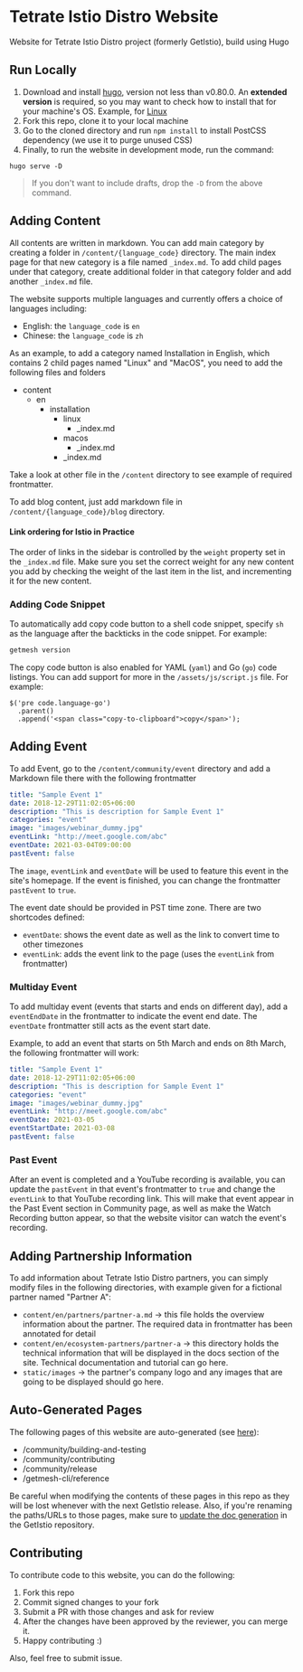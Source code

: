 # Tetrate Istio Distro Website
Website for Tetrate Istio Distro project (formerly GetIstio), build using Hugo

## Run Locally
1. Download and install [hugo](https://www.gohugo.io), version not less than v0.80.0. An **extended version** is required, so you may want to check how to install that for your machine's OS. Example, for [Linux](https://gohugo.io/getting-started/installing/#snap-package)
2. Fork this repo, clone it to your local machine 
3. Go to the cloned directory and run `npm install` to install PostCSS dependency (we use it to purge unused CSS)
4. Finally, to run the website in development mode, run the command:

```
hugo serve -D
```

>If you don't want to include drafts, drop the `-D` from the above command.

## Adding Content

All contents are written in markdown. You can add main category by creating a folder in `/content/{language_code}` directory. The main index page for that new category is a file named `_index.md`. To add child pages under that category, create additional folder in that category folder and add another `_index.md` file.

The website supports multiple languages and currently offers a choice of languages including:
- English: the `language_code` is `en`
- Chinese: the `language_code` is `zh`

As an example, to add a category named Installation in English, which contains 2 child pages named "Linux" and "MacOS", you need to add the following files and folders

- content
  - en
    - installation
      - linux
        - _index.md
      - macos
        - _index.md
      - _index.md

Take a look at other file in the `/content` directory to see example of required frontmatter.

To add blog content, just add markdown file in `/content/{language_code}/blog` directory.

#### Link ordering for Istio in Practice

The order of links in the sidebar is controlled by the `weight` property set in the `_index.md` file. Make sure you set the correct weight for any new content you add by checking the weight of the last item in the list, and incrementing it for the new content.

### Adding Code Snippet

To automatically add copy code button to a shell code snippet, specify `sh` as the language after the backticks in the code snippet. For example:

```sh
getmesh version
```

The copy code button is also enabled for YAML (`yaml`) and Go (`go`) code listings. You can add support for more in the `/assets/js/script.js` file. For example:

```
$('pre code.language-go')
  .parent()
  .append('<span class="copy-to-clipboard">copy</span>');
```

## Adding Event

To add Event, go to the `/content/community/event` directory and add a Markdown file there with the following frontmatter

```yaml
title: "Sample Event 1"
date: 2018-12-29T11:02:05+06:00
description: "This is description for Sample Event 1"
categories: "event"
image: "images/webinar_dummy.jpg"
eventLink: "http://meet.google.com/abc"
eventDate: 2021-03-04T09:00:00
pastEvent: false
```

The `image`, `eventLink` and `eventDate` will be used to feature this event in the site's homepage. If the event is finished, you can change the frontmatter `pastEvent` to `true`.

The event date should be provided in PST time zone. There are two shortcodes defined:

- `eventDate`: shows the event date as well as the link to convert time to other timezones
- `eventLink`: adds the event link to the page (uses the `eventLink` from frontmatter)

### Multiday Event

To add multiday event (events that starts and ends on different day), add a `eventEndDate` in the frontmatter to indicate the event end date. The `eventDate` frontmatter still acts as the event start date.

Example, to add an event that starts on 5th March and ends on 8th March, the following frontmatter will work:

```yaml
title: "Sample Event 1"
date: 2018-12-29T11:02:05+06:00
description: "This is description for Sample Event 1"
categories: "event"
image: "images/webinar_dummy.jpg"
eventLink: "http://meet.google.com/abc"
eventDate: 2021-03-05
eventStartDate: 2021-03-08
pastEvent: false
```

### Past Event

After an event is completed and a YouTube recording is available, you can update the `pastEvent` in that event's frontmatter to `true` and change the `eventLink` to that YouTube recording link. This will make that event appear in the Past Event section in Community page, as well as make the Watch Recording button appear, so that the website visitor can watch the event's recording.


## Adding Partnership Information

To add information about Tetrate Istio Distro partners, you can simply modify files in the following directories, with example given for a fictional partner named "Partner A":

- `content/en/partners/partner-a.md` -> this file holds the overview information about the partner. The required data in frontmatter has been annotated for detail
- `content/en/ecosystem-partners/partner-a` -> this directory holds the technical information that will be displayed in the docs section of the site. Technical documentation and tutorial can go here.
- `static/images` -> the partner's company logo and any images that are going to be displayed should go here.

## Auto-Generated Pages

The following pages of this website are auto-generated (see [here](https://github.com/tetratelabs/getmesh/blob/main/doc/gen.go)):

- /community/building-and-testing
- /community/contributing
- /community/release
- /getmesh-cli/reference

Be careful when modifying the contents of these pages in this repo as they will be lost whenever with the next GetIstio release. Also, if you're renaming the paths/URLs to those pages, make sure to [update the doc generation](https://github.com/tetratelabs/getmesh/blob/main/doc/gen.go) in the GetIstio repository.

## Contributing

To contribute code to this website, you can do the following:

1. Fork this repo
2. Commit signed changes to your fork
3. Submit a PR with those changes and ask for review
4. After the changes have been approved by the reviewer, you can merge it.
5. Happy contributing :)

Also, feel free to submit issue.
